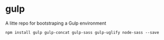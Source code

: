 # gulp
A litte repo for bootstraping a Gulp environment

    npm install gulp gulp-concat gulp-sass gulp-uglify node-sass --save
